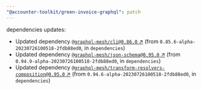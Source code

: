 ```yaml
---
"@accounter-toolkit/green-invoice-graphql": patch
---
```

dependencies updates:
  - Updated dependency [`@graphql-mesh/cli@0.86.0` ↗︎](https://www.npmjs.com/package/@graphql-mesh/cli/v/0.86.0) (from `0.85.6-alpha-20230726100518-2fdb88ed0`, in `dependencies`)
  - Updated dependency [`@graphql-mesh/json-schema@0.95.0` ↗︎](https://www.npmjs.com/package/@graphql-mesh/json-schema/v/0.95.0) (from `0.94.9-alpha-20230726100518-2fdb88ed0`, in `dependencies`)
  - Updated dependency [`@graphql-mesh/transform-resolvers-composition@0.95.0` ↗︎](https://www.npmjs.com/package/@graphql-mesh/transform-resolvers-composition/v/0.95.0) (from `0.94.6-alpha-20230726100518-2fdb88ed0`, in `dependencies`)
